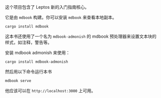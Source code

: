 这个项目包含了 Leptos 新的入门指南核心。

它是由 `mdbook` 构建。你可以安装 `mdbook` 来查看本地副本。

```sh
cargo install mdbook
```

这本书还使用了一个名为 `mdbook-admonish` 的 mdbook 预处理器来设置文本块的样式，如注释，警告等。

安装 mdbook admonish 来使用：

```sh
cargo install mdbook-admonish
```

然后用以下命令运行本书

```sh
mdbook serve
```

他应该可以在 `http://localhost:3000` 上可用。